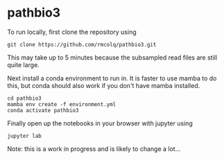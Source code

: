 # pathbio3

To run locally, first clone the repository using 
```
git clone https://github.com/rmcolq/pathbio3.git
```

This may take up to 5 minutes because the subsampled read files are still quite large.

Next install a conda environment to run in. It is faster to use mamba to do this, but conda should also work if you don't have mamba installed.
```
cd pathbio3
mamba env create -f environment.yml
conda activate pathbio3
```

Finally open up the notebooks in your browser with jupyter using 
```
jupyter lab
```

Note: this is a work in progress and is likely to change a lot...
